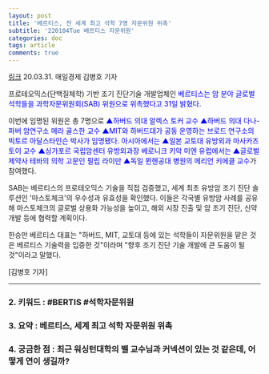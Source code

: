 ```yaml
---
layout: post
title: '베르티스, 전 세계 최고 석학 7명 자문위원 위촉'
subtitle: '220104Tue 베르티스 자문위원'
categories: doc
tags: article
comments: true
---
```


[링크](https://www.mk.co.kr/news/it/view/2020/03/334257/)
20.03.31. 매일경제 김병호 기자   

프로테오믹스(단백질체학) 기반 조기 진단기술 개발업체인 <span style="color:blue">베르티스는 암 분야 글로벌 석학들을 과학자문위원회(SAB) 위원으로 위촉했다고 31일 밝혔다.</span>   

이번에 임명된 위원은 총 7명으로 <span style="color:blue">▲하버드 의대 알렉스 토커 교수 ▲하버드 의대 다나-파버 암연구소 메라 골스한 교수 ▲MIT와 하버드대가 공동 운영하는 브로드 연구소의 빅토르 아달스타인슨 박사가 임명됐다. 아시아에서는 ▲일본 교토대 유방외과 마사카즈 토이 교수 ▲싱가포르 국립암센터 유방외과장 베로니크 키악 미엔 유럽에서는 ▲글로벌 제약사 테바의 의학 고문인 필립 라이만 ▲독일 뮌헨공대 병원의 메리언 키에클 교수</span>가 참여했다.   

SAB는 베르티스의 프로테오믹스 기술을 직접 검증했고, 세계 최초 유방암 조기 진단 솔루션인 '마스토체크'의 우수성과 유효성을 확인했다. 이들은 각국별 유방암 사례를 공유해 마스토체크의 글로벌 상용화 가능성을 높이고, 해외 시장 진출 및 암 조기 진단, 신약 개발 등에 협력할 계획이다.   

한승만 베르티스 대표는 "하버드, MIT, 교토대 등에 있는 석학들이 자문위원을 맡은 것은 베르티스 기술력을 입증한 것"이라며 "향후 조기 진단 기술 개발에 큰 도움이 될 것"이라고 말했다.   

[김병호 기자]    

* * *

### 2. 키워드 : \#BERTIS \#석학자문위원
### 3. 요약 : 베르티스, 세계 최고 석학 자문위원 위촉
### 4. 궁금한 점 : 최근 워싱턴대학의 벨 교수님과 커넥션이 있는 것 같은데, 어떻게 연이 생길까?
